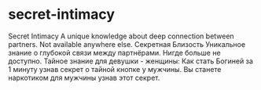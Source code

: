 # secret-intimacy
Secret Intimacy A unique knowledge about deep connection between partners. Not available anywhere else.   Секретная Близость Уникальное знание о глубокой связи между партнёрами. Нигде больше не доступно.
Тайное знание для девушки - женщины: Как стать Богиней за 1 минуту узнав секрет о тайной кнопке у мужчины. Вы станете наркотиком для мужчины узнав этот секрет.
